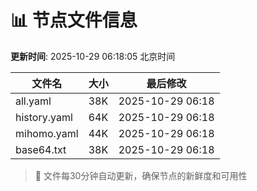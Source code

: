 # 📊 节点文件信息

**更新时间**: 2025-10-29 06:18:05 北京时间

| 文件名 | 大小 | 最后修改 |
|--------|------|----------|
| all.yaml | 38K | 2025-10-29 06:18 |
| history.yaml | 64K | 2025-10-29 06:18 |
| mihomo.yaml | 44K | 2025-10-29 06:18 |
| base64.txt | 38K | 2025-10-29 06:18 |

> 🔄 文件每30分钟自动更新，确保节点的新鲜度和可用性
